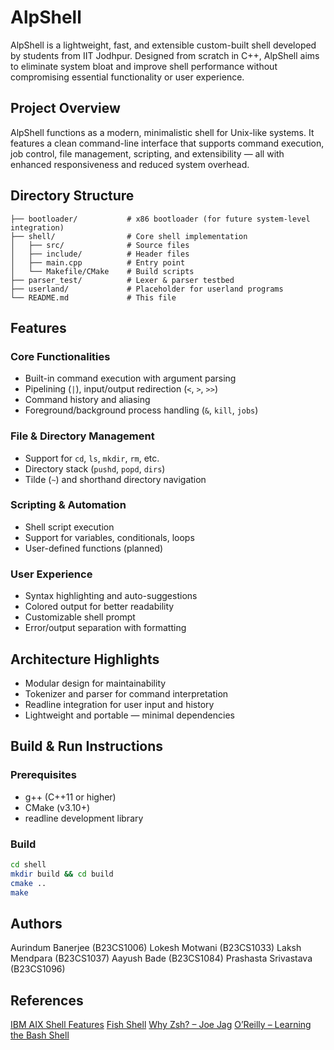 # AlpShell

AlpShell is a lightweight, fast, and extensible custom-built shell developed by students from IIT Jodhpur. Designed from scratch in C++, AlpShell aims to eliminate system bloat and improve shell performance without compromising essential functionality or user experience.


## Project Overview

AlpShell functions as a modern, minimalistic shell for Unix-like systems. It features a clean command-line interface that supports command execution, job control, file management, scripting, and extensibility — all with enhanced responsiveness and reduced system overhead.


## Directory Structure

```
├── bootloader/           # x86 bootloader (for future system-level integration)
├── shell/                # Core shell implementation
│   ├── src/              # Source files
│   ├── include/          # Header files
│   ├── main.cpp          # Entry point
│   └── Makefile/CMake    # Build scripts
├── parser_test/          # Lexer & parser testbed
├── userland/             # Placeholder for userland programs
└── README.md             # This file
```


## Features

### Core Functionalities
- Built-in command execution with argument parsing
- Pipelining (`|`), input/output redirection (`<`, `>`, `>>`)
- Command history and aliasing
- Foreground/background process handling (`&`, `kill`, `jobs`)

### File & Directory Management
- Support for `cd`, `ls`, `mkdir`, `rm`, etc.
- Directory stack (`pushd`, `popd`, `dirs`)
- Tilde (`~`) and shorthand directory navigation

### Scripting & Automation
- Shell script execution
- Support for variables, conditionals, loops
- User-defined functions (planned)

### User Experience
- Syntax highlighting and auto-suggestions
- Colored output for better readability
- Customizable shell prompt
- Error/output separation with formatting


## Architecture Highlights
- Modular design for maintainability
- Tokenizer and parser for command interpretation
- Readline integration for user input and history
- Lightweight and portable — minimal dependencies


## Build & Run Instructions

### Prerequisites
- g++ (C++11 or higher)
- CMake (v3.10+)
- readline development library

### Build
```bash
cd shell
mkdir build && cd build
cmake ..
make
```

## Authors
Aurindum Banerjee (B23CS1006)
Lokesh Motwani (B23CS1033)
Laksh Mendpara (B23CS1037)
Aayush Bade (B23CS1084)
Prashasta Srivastava (B23CS1096)

## References
[IBM AIX Shell Features](https://www.ibm.com/docs/en/aix/7.2?topic=concepts-shell-features)
[Fish Shell](https://www.google.com/search?client=firefox-b-d&q=main+feature+of+fish+shell)
[Why Zsh? – Joe Jag](https://code.joejag.com/2014/why-zsh.html#:~:text=Not%20only%20does%20it%20help,Zsh%20a%20joy%20to%20use.)
[O’Reilly – Learning the Bash Shell](https://www.oreilly.com/library/view/learning-the-bash/1565923472/pr01s02.html)
